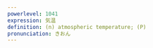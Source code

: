 ```yaml
---
powerlevel: 1041
expression: 気温
definition: (n) atmospheric temperature; (P)
pronunciation: きおん
---
```

